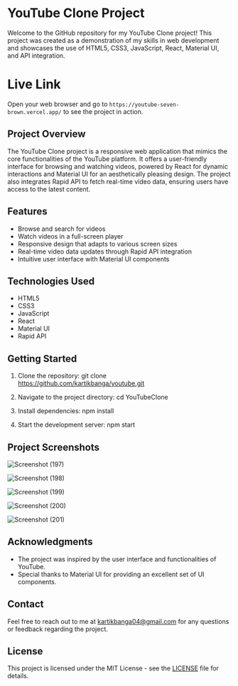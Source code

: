 
# YouTube Clone Project

Welcome to the GitHub repository for my YouTube Clone project! This project was created as a demonstration of my skills in web development and showcases the use of HTML5, CSS3, JavaScript, React, Material UI, and API integration.

# Live Link

Open your web browser and go to `https://youtube-seven-brown.vercel.app/` to see the project in action.

## Project Overview

The YouTube Clone project is a responsive web application that mimics the core functionalities of the YouTube platform. It offers a user-friendly interface for browsing and watching videos, powered by React for dynamic interactions and Material UI for an aesthetically pleasing design. The project also integrates Rapid API to fetch real-time video data, ensuring users have access to the latest content.

## Features

- Browse and search for videos
- Watch videos in a full-screen player
- Responsive design that adapts to various screen sizes
- Real-time video data updates through Rapid API integration
- Intuitive user interface with Material UI components

## Technologies Used

- HTML5
- CSS3
- JavaScript
- React
- Material UI
- Rapid API

## Getting Started

1. Clone the repository:
git clone https://github.com/kartikbanga/youtube.git

2. Navigate to the project directory:
cd YouTubeClone

3. Install dependencies:
npm install

4. Start the development server:
npm start



## Project Screenshots

![Screenshot (197)](https://github.com/kartikbanga/youtube/assets/71484653/b9426406-1841-414d-bf11-8f4103ab25b1)

![Screenshot (198)](https://github.com/kartikbanga/youtube/assets/71484653/01bc02a7-140a-4f71-81d0-23fd26729bc6)

![Screenshot (199)](https://github.com/kartikbanga/youtube/assets/71484653/772c99ee-391b-4d86-96bf-6502841b1785)

![Screenshot (200)](https://github.com/kartikbanga/youtube/assets/71484653/92695e26-5fc3-4cfd-a222-1f5d115f9998)

![Screenshot (201)](https://github.com/kartikbanga/youtube/assets/71484653/2fe3aa37-3b8b-4b25-938e-df24cf75f287)

## Acknowledgments

- The project was inspired by the user interface and functionalities of YouTube.
- Special thanks to Material UI for providing an excellent set of UI components.

## Contact

Feel free to reach out to me at [kartikbanga04@gmail.com](mailto:kartikbanga04@gmail.com) for any questions or feedback regarding the project.

## License

This project is licensed under the MIT License - see the [LICENSE](LICENSE) file for details.

